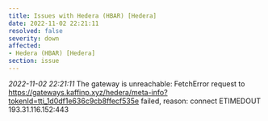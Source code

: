 ```yaml
---
title: Issues with Hedera (HBAR) [Hedera]
date: 2022-11-02 22:21:11
resolved: false
severity: down
affected:
- Hedera (HBAR) [Hedera]
section: issue
---
```


*2022-11-02 22:21:11* The gateway is unreachable: FetchError request to https://gateways.kaffinp.xyz/hedera/meta-info?tokenId=tti_1d0df1e636c9cb8ffecf535e failed, reason: connect ETIMEDOUT 193.31.116.152:443